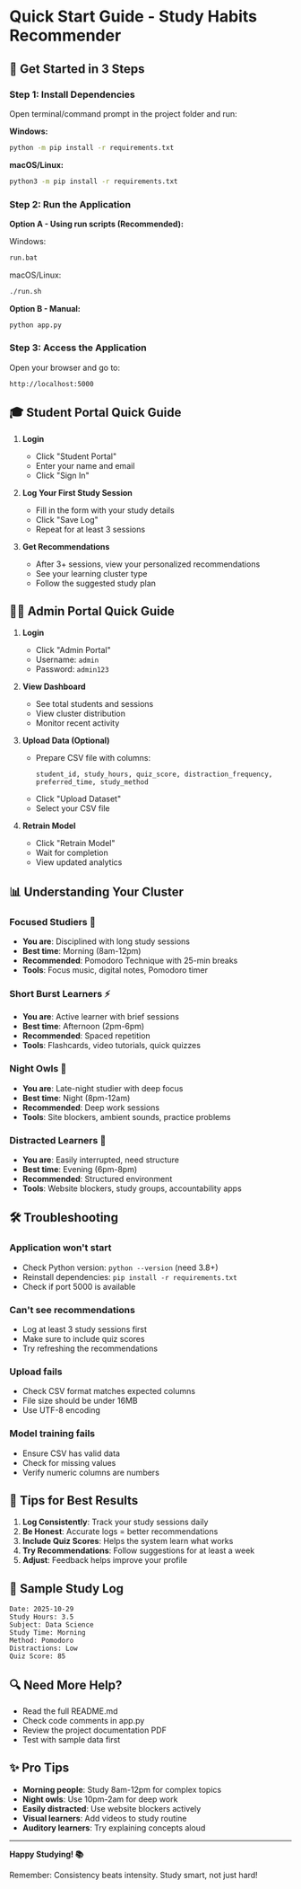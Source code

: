 # Quick Start Guide - Study Habits Recommender

## 🚀 Get Started in 3 Steps

### Step 1: Install Dependencies

Open terminal/command prompt in the project folder and run:

**Windows:**
```cmd
python -m pip install -r requirements.txt
```

**macOS/Linux:**
```bash
python3 -m pip install -r requirements.txt
```

### Step 2: Run the Application

**Option A - Using run scripts (Recommended):**

Windows:
```cmd
run.bat
```

macOS/Linux:
```bash
./run.sh
```

**Option B - Manual:**
```bash
python app.py
```

### Step 3: Access the Application

Open your browser and go to:
```
http://localhost:5000
```

## 🎓 Student Portal Quick Guide

1. **Login**
   - Click "Student Portal"
   - Enter your name and email
   - Click "Sign In"

2. **Log Your First Study Session**
   - Fill in the form with your study details
   - Click "Save Log"
   - Repeat for at least 3 sessions

3. **Get Recommendations**
   - After 3+ sessions, view your personalized recommendations
   - See your learning cluster type
   - Follow the suggested study plan

## 👨‍💼 Admin Portal Quick Guide

1. **Login**
   - Click "Admin Portal"
   - Username: `admin`
   - Password: `admin123`

2. **View Dashboard**
   - See total students and sessions
   - View cluster distribution
   - Monitor recent activity

3. **Upload Data (Optional)**
   - Prepare CSV file with columns:
     ```
     student_id, study_hours, quiz_score, distraction_frequency, preferred_time, study_method
     ```
   - Click "Upload Dataset"
   - Select your CSV file

4. **Retrain Model**
   - Click "Retrain Model"
   - Wait for completion
   - View updated analytics

## 📊 Understanding Your Cluster

### Focused Studiers 🌟
- **You are**: Disciplined with long study sessions
- **Best time**: Morning (8am-12pm)
- **Recommended**: Pomodoro Technique with 25-min breaks
- **Tools**: Focus music, digital notes, Pomodoro timer

### Short Burst Learners ⚡
- **You are**: Active learner with brief sessions
- **Best time**: Afternoon (2pm-6pm)
- **Recommended**: Spaced repetition
- **Tools**: Flashcards, video tutorials, quick quizzes

### Night Owls 🌙
- **You are**: Late-night studier with deep focus
- **Best time**: Night (8pm-12am)
- **Recommended**: Deep work sessions
- **Tools**: Site blockers, ambient sounds, practice problems

### Distracted Learners 🔀
- **You are**: Easily interrupted, need structure
- **Best time**: Evening (6pm-8pm)
- **Recommended**: Structured environment
- **Tools**: Website blockers, study groups, accountability apps

## 🛠️ Troubleshooting

### Application won't start
- Check Python version: `python --version` (need 3.8+)
- Reinstall dependencies: `pip install -r requirements.txt`
- Check if port 5000 is available

### Can't see recommendations
- Log at least 3 study sessions first
- Make sure to include quiz scores
- Try refreshing the recommendations

### Upload fails
- Check CSV format matches expected columns
- File size should be under 16MB
- Use UTF-8 encoding

### Model training fails
- Ensure CSV has valid data
- Check for missing values
- Verify numeric columns are numbers

## 📝 Tips for Best Results

1. **Log Consistently**: Track your study sessions daily
2. **Be Honest**: Accurate logs = better recommendations
3. **Include Quiz Scores**: Helps the system learn what works
4. **Try Recommendations**: Follow suggestions for at least a week
5. **Adjust**: Feedback helps improve your profile

## 🎯 Sample Study Log

```
Date: 2025-10-29
Study Hours: 3.5
Subject: Data Science
Study Time: Morning
Method: Pomodoro
Distractions: Low
Quiz Score: 85
```

## 🔍 Need More Help?

- Read the full README.md
- Check code comments in app.py
- Review the project documentation PDF
- Test with sample data first

## ✨ Pro Tips

- **Morning people**: Study 8am-12pm for complex topics
- **Night owls**: Use 10pm-2am for deep work
- **Easily distracted**: Use website blockers actively
- **Visual learners**: Add videos to study routine
- **Auditory learners**: Try explaining concepts aloud

---

**Happy Studying! 📚**

Remember: Consistency beats intensity. Study smart, not just hard!

